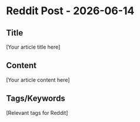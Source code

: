 # Reddit Post - 2026-06-14

## Title
[Your article title here]

## Content
[Your article content here]

## Tags/Keywords
[Relevant tags for Reddit]
